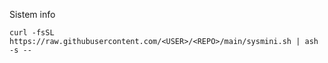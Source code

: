 Sistem info
```ash
curl -fsSL https://raw.githubusercontent.com/<USER>/<REPO>/main/sysmini.sh | ash -s --
```
